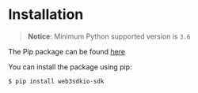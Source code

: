 # Installation

> **Notice**: Minimum Python supported version is `3.6`

The Pip package can be found [here](https://pypi.org/project/web3sdkio-sdk)

You can install the package using pip:

```bash linenums="1"
$ pip install web3sdkio-sdk
```
